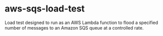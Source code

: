 # aws-sqs-load-test
Load test designed to run as an AWS Lambda function to flood a specified number of messages to an Amazon SQS queue at a controlled rate.

